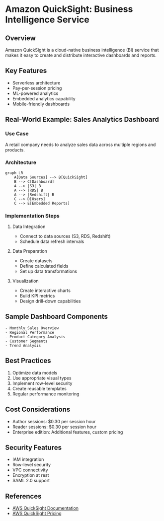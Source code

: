 # Amazon QuickSight: Business Intelligence Service

## Overview

Amazon QuickSight is a cloud-native business intelligence (BI) service that makes it easy to create and distribute interactive dashboards and reports.

## Key Features

- Serverless architecture
- Pay-per-session pricing
- ML-powered analytics
- Embedded analytics capability
- Mobile-friendly dashboards

## Real-World Example: Sales Analytics Dashboard

### Use Case

A retail company needs to analyze sales data across multiple regions and products.

### Architecture

```mermaid
graph LR
    A[Data Sources] --> B[QuickSight]
    B --> C[Dashboard]
    A --> |S3| B
    A --> |RDS| B
    A --> |Redshift| B
    C --> D[Users]
    C --> E[Embedded Reports]
```

### Implementation Steps

1. Data Integration
   - Connect to data sources (S3, RDS, Redshift)
   - Schedule data refresh intervals

2. Data Preparation
   - Create datasets
   - Define calculated fields
   - Set up data transformations

3. Visualization
   - Create interactive charts
   - Build KPI metrics
   - Design drill-down capabilities

## Sample Dashboard Components

```
- Monthly Sales Overview
- Regional Performance
- Product Category Analysis
- Customer Segments
- Trend Analysis
```

## Best Practices

1. Optimize data models
2. Use appropriate visual types
3. Implement row-level security
4. Create reusable templates
5. Regular performance monitoring

## Cost Considerations

- Author sessions: $0.30 per session hour
- Reader sessions: $0.30 per session hour
- Enterprise edition: Additional features, custom pricing

## Security Features

- IAM integration
- Row-level security
- VPC connectivity
- Encryption at rest
- SAML 2.0 support

## References

- [AWS QuickSight Documentation](https://docs.aws.amazon.com/quicksight/)
- [AWS QuickSight Pricing](https://aws.amazon.com/quicksight/pricing/)
